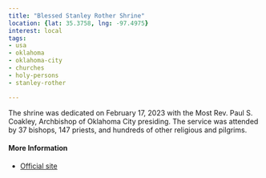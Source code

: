 ```yaml
---
title: "Blessed Stanley Rother Shrine"
location: {lat: 35.3758, lng: -97.4975}
interest: local
tags:
- usa
- oklahoma
- oklahoma-city
- churches
- holy-persons
- stanley-rother

---
```



The shrine was dedicated on February 17, 2023 with the Most Rev. Paul S. Coakley, Archbishop of Oklahoma City presiding. The service was attended by 37 bishops, 147 priests, and hundreds of other religious and pilgrims.

#### More Information

* [Official site](https://www.rothershrine.org/)





